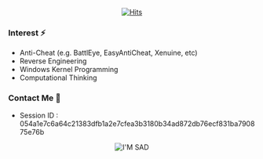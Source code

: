 <div align=center>

[![Hits](https://hits.seeyoufarm.com/api/count/incr/badge.svg?url=https%3A%2F%2Fgithub.com%2Fzhitkur&count_bg=%2379C83D&title_bg=%23555555&icon=&icon_color=%23E7E7E7&title=hits&edge_flat=false)](https://hits.seeyoufarm.com)

</div>

### Interest ⚡   
 - Anti-Cheat (e.g. BattlEye, EasyAntiCheat, Xenuine, etc)
 - Reverse Engineering
 - Windows Kernel Programming
 - Computational Thinking
 
 
### Contact Me  👀 
- Session ID : 054a1e7c6a64c21383dfb1a2e7cfea3b3180b34ad872db76ecf831ba790875e76b

  
<div align=center>

![I'M SAD](https://user-images.githubusercontent.com/70523536/99144791-23b18900-26ac-11eb-88a8-1671d761b8f0.gif)

</div>
